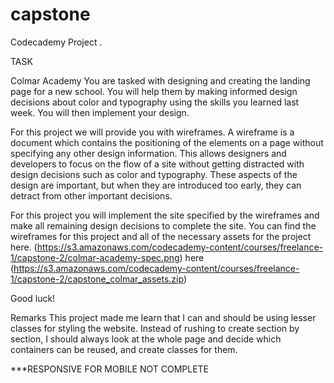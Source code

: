 # capstone
Codecademy Project . 

TASK

Colmar Academy
You are tasked with designing and creating the landing page for a new school. You will help them by making informed design decisions about color and typography using the skills you learned last week. You will then implement your design.

For this project we will provide you with wireframes. A wireframe is a document which contains the positioning of the elements on a page without specifying any other design information. This allows designers and developers to focus on the flow of a site without getting distracted with design decisions such as color and typography. These aspects of the design are important, but when they are introduced too early, they can detract from other important decisions.

For this project you will implement the site specified by the wireframes and make all remaining design decisions to complete the site. You can find the wireframes for this project and all of the necessary assets for the project here. (https://s3.amazonaws.com/codecademy-content/courses/freelance-1/capstone-2/colmar-academy-spec.png) here (https://s3.amazonaws.com/codecademy-content/courses/freelance-1/capstone-2/capstone_colmar_assets.zip)

Good luck!


Remarks
This project made me learn that I can and should be using lesser classes for styling the website. 
Instead of rushing to create section by section, I should always look at the whole page and decide 
which containers can be reused, and create classes for them.


***RESPONSIVE FOR MOBILE NOT COMPLETE
